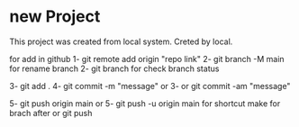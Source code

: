 # new Project
This project was created from local system.
Creted by local.

for add in github
1- git remote add origin "repo link"
2- git branch -M main for rename branch
2- git branch for check branch status

3- git add .
4- git commit -m "message" or 
3- or git commit -am "message"

5- git push origin main or
5- git push -u origin main for shortcut make for brach after or
git push
